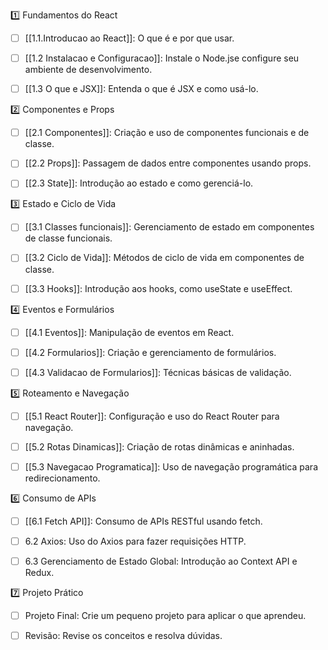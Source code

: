 

1️⃣ Fundamentos do React
- [ ] [[1.1.Introducao ao React]]: O que é e por que usar.
- [ ] [[1.2 Instalacao e Configuracao]]: Instale o Node.jse configure seu ambiente de desenvolvimento.
- [ ] [[1.3 O que e JSX]]: Entenda o que é JSX e como usá-lo.


2️⃣ Componentes e Props
- [ ] [[2.1 Componentes]]: Criação e uso de componentes funcionais e de classe.
- [ ] [[2.2 Props]]: Passagem de dados entre componentes usando props.
- [ ] [[2.3 State]]: Introdução ao estado e como gerenciá-lo.


3️⃣ Estado e Ciclo de Vida
- [ ] [[3.1  Classes funcionais]]: Gerenciamento de estado em componentes de classe funcionais.
- [ ] [[3.2 Ciclo de Vida]]: Métodos de ciclo de vida em componentes de classe.
- [ ] [[3.3 Hooks]]: Introdução aos hooks, como useState e useEffect.


4️⃣ Eventos e Formulários
- [ ] [[4.1 Eventos]]: Manipulação de eventos em React.
- [ ] [[4.2 Formularios]]: Criação e gerenciamento de formulários.
- [ ] [[4.3 Validacao de Formularios]]: Técnicas básicas de validação.


5️⃣ Roteamento e Navegação
- [ ] [[5.1 React Router]]: Configuração e uso do React Router para navegação.
- [ ] [[5.2 Rotas Dinamicas]]: Criação de rotas dinâmicas e aninhadas.
- [ ] [[5.3 Navegacao Programatica]]: Uso de navegação programática para redirecionamento.


6️⃣ Consumo de APIs
- [ ] [[6.1 Fetch API]]: Consumo de APIs RESTful usando fetch.
- [ ] 6.2 Axios: Uso do Axios para fazer requisições HTTP.
- [ ] 6.3 Gerenciamento de Estado Global: Introdução ao Context API e Redux.


7️⃣ Projeto Prático
- [ ] Projeto Final: Crie um pequeno projeto para aplicar o que aprendeu.
- [ ] Revisão: Revise os conceitos e resolva dúvidas.











